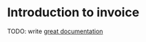 # Introduction to invoice

TODO: write [great documentation](http://jacobian.org/writing/what-to-write/)
